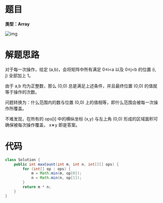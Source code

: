 # 题目

**类型：Array**



![img](https://cdn.nlark.com/yuque/0/2021/png/2941598/1636273307452-119b9698-b854-4c8a-9665-4d1660571a11.png)

# 解题思路

对于每一次操作，给定 (a,b)，会将矩阵中所有满足 0≤i<a 以及 0≤j<b 的位置 (i, j) 全部加上 1。

由于 a,b 均为正整数，那么 (0,0) 总是满足上述条件，并且最终位置 (0,0) 的值就等于操作的次数。

问题转换为：什么范围内的数与位置 (0,0) 上的值相等，即什么范围会被每一次操作所覆盖。

不难发现，在所有的  ops[i] 中的横纵坐标  (x,y) 与左上角 (0,0) 形成的区域面积可确保被每次操作覆盖， x∗y 即是答案。





# 代码

```java
class Solution {
    public int maxCount(int m, int n, int[][] ops) {
        for (int[] op : ops) {
            m = Math.min(m, op[0]);
            n = Math.min(n, op[1]);
        }
        return m * n;
    }
}
```